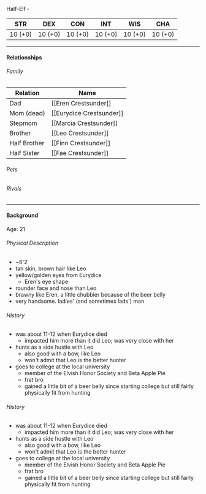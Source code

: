 Half-Elf - <class>

STR | DEX | CON | INT | WIS | CHA
---- | ---- | ---- | ---- | ---- | ----  
10 (+0) | 10 (+0) | 10 (+0) | 10 (+0) | 10 (+0) | 10 (+0) | 

---

#### Relationships
###### Family
	
Relation | Name
------------ | ------------
Dad | [[Eren Crestsunder]] 
Mom (dead) | [[Eurydice Crestsunder]]
Stepmom | [[Marcia Crestsunder]]
Brother | [[Leo Crestsunder]]
Half Brother | [[Finn Crestsunder]]
Half Sister | [[Fae Crestsunder]]

###### Pets

###### Rivals

---

#### Background
Age: 21
	
###### Physical Description
- ~6'2
- tan skin, brown hair like Leo
- yellow/golden eyes from Eurydice
	- Eren's eye shape
- rounder face and nose than Leo
- brawny like Eren, a little chubbier because of the beer belly
- very handsome. ladies' (and sometimes lads') man
	
###### History
- was about 11-12 when Eurydice died
	- impacted him more than it did Leo; was very close with her
- hunts as a side hustle with Leo
	- also good with a bow, like Leo
	- won't admit that Leo is the better hunter
- goes to college at the local university
	- member of the Elvish Honor Society and Beta Apple Pie
	- frat bro
	- gained a little bit of a beer belly since starting college but still fairly physically fit from hunting
	
###### History
- was about 11-12 when Eurydice died
	- impacted him more than it did Leo; was very close with her
- hunts as a side hustle with Leo
	- also good with a bow, like Leo
	- won't admit that Leo is the better hunter
- goes to college at the local university
	- member of the Elvish Honor Society and Beta Apple Pie
	- frat bro
	- gained a little bit of a beer belly since starting college but still fairly physically fit from hunting